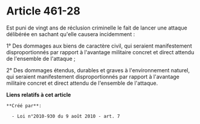 # Article 461-28

Est puni de vingt ans de réclusion criminelle le fait de lancer une attaque délibérée en sachant qu'elle causera
incidemment : 

1° Des dommages aux biens de caractère civil, qui seraient manifestement disproportionnés par rapport à l'avantage militaire
concret et direct attendu de l'ensemble de l'attaque ; 

2° Des dommages étendus, durables et graves à l'environnement naturel, qui seraient manifestement disproportionnés par
rapport à l'avantage militaire concret et direct attendu de l'ensemble de l'attaque.

**Liens relatifs à cet article**

	**Créé par**:

	  - Loi n°2010-930 du 9 août 2010 - art. 7
